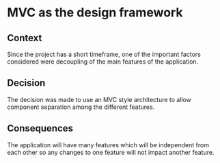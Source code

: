 # MVC as the design framework


## Context
Since the project has a short timeframe, one of the important factors considered were decoupling of the main features of the application.

## Decision
The decision was made to use an MVC style architecture to allow component separation among the different features.

## Consequences
The application will have many features which will be independent from each other so any changes to one feature will not impact another feature.
